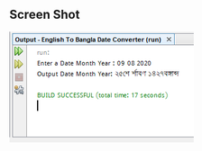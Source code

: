
Screen Shot
-----------------------
<img src="https://github.com/GK-CPP/English-To-Bangla-Date-Converter/blob/master/English%20To%20Bangla%20Date%20Converter/Output.PNG">
